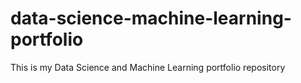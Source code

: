 # data-science-machine-learning-portfolio
This is my Data Science and Machine Learning portfolio repository
